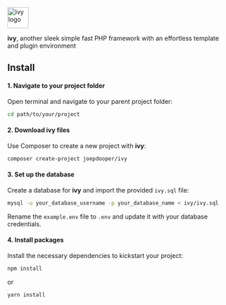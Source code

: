 <div style="max-height:48px;width:auto;">
  <img src="https://dooper.io/ivy/logo.svg" alt="ivy logo" height="48">
</div>

**ivy**, another sleek simple fast PHP framework with an effortless template and plugin environment

## Install

#### 1. Navigate to your project folder

Open terminal and navigate to your parent project folder:

```bash
cd path/to/your/project
```

#### 2. Download ivy files

Use Composer to create a new project with **ivy**:

```bash
composer create-project joepdooper/ivy
```

#### 3. Set up the database

Create a database for **ivy** and import the provided `ivy.sql` file:

```bash
mysql -u your_database_username -p your_database_name < ivy/ivy.sql
```

Rename the `example.env` file to `.env` and update it with your database credentials.

#### 4. Install packages

Install the necessary dependencies to kickstart your project:

```bash
npm install
```

or

```bash
yarn install
```
